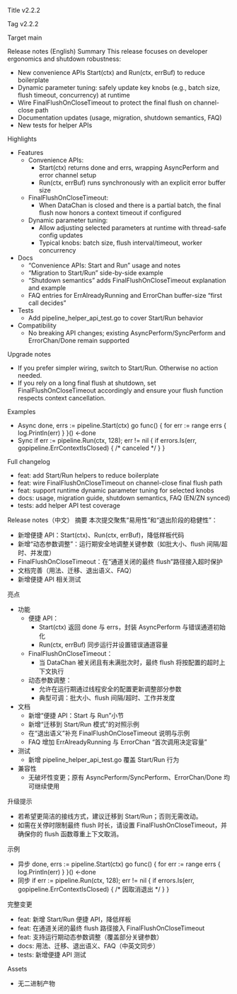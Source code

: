 Title
v2.2.2

Tag
v2.2.2

Target
main

Release notes (English)
Summary
This release focuses on developer ergonomics and shutdown robustness:
- New convenience APIs Start(ctx) and Run(ctx, errBuf) to reduce boilerplate
- Dynamic parameter tuning: safely update key knobs (e.g., batch size, flush timeout, concurrency) at runtime
- Wire FinalFlushOnCloseTimeout to protect the final flush on channel-close path
- Documentation updates (usage, migration, shutdown semantics, FAQ)
- New tests for helper APIs

Highlights
- Features
  - Convenience APIs:
    - Start(ctx) returns done and errs, wrapping AsyncPerform and error channel setup
    - Run(ctx, errBuf) runs synchronously with an explicit error buffer size
  - FinalFlushOnCloseTimeout:
    - When DataChan is closed and there is a partial batch, the final flush now honors a context timeout if configured
  - Dynamic parameter tuning:
    - Allow adjusting selected parameters at runtime with thread-safe config updates
    - Typical knobs: batch size, flush interval/timeout, worker concurrency
- Docs
  - “Convenience APIs: Start and Run” usage and notes
  - “Migration to Start/Run” side-by-side example
  - “Shutdown semantics” adds FinalFlushOnCloseTimeout explanation and example
  - FAQ entries for ErrAlreadyRunning and ErrorChan buffer-size “first call decides”
- Tests
  - Add pipeline_helper_api_test.go to cover Start/Run behavior
- Compatibility
  - No breaking API changes; existing AsyncPerform/SyncPerform and ErrorChan/Done remain supported

Upgrade notes
- If you prefer simpler wiring, switch to Start/Run. Otherwise no action needed.
- If you rely on a long final flush at shutdown, set FinalFlushOnCloseTimeout accordingly and ensure your flush function respects context cancellation.

Examples
- Async
  done, errs := pipeline.Start(ctx)
  go func() { for err := range errs { log.Println(err) } }()
  <-done
- Sync
  if err := pipeline.Run(ctx, 128); err != nil {
    if errors.Is(err, gopipeline.ErrContextIsClosed) { /* canceled */ }
  }

Full changelog
- feat: add Start/Run helpers to reduce boilerplate
- feat: wire FinalFlushOnCloseTimeout on channel-close final flush path
- feat: support runtime dynamic parameter tuning for selected knobs
- docs: usage, migration guide, shutdown semantics, FAQ (EN/ZN synced)
- tests: add helper API test coverage

Release notes（中文）
摘要
本次提交聚焦“易用性”和“退出阶段的稳健性”：
- 新增便捷 API：Start(ctx)、Run(ctx, errBuf)，降低样板代码
- 新增“动态参数调整”：运行期安全地调整关键参数（如批大小、flush 间隔/超时、并发度）
- FinalFlushOnCloseTimeout：在“通道关闭的最终 flush”路径接入超时保护
- 文档完善（用法、迁移、退出语义、FAQ）
- 新增便捷 API 相关测试

亮点
- 功能
  - 便捷 API：
    - Start(ctx) 返回 done 与 errs，封装 AsyncPerform 与错误通道初始化
    - Run(ctx, errBuf) 同步运行并设置错误通道容量
  - FinalFlushOnCloseTimeout：
    - 当 DataChan 被关闭且有未满批次时，最终 flush 将按配置的超时上下文执行
  - 动态参数调整：
    - 允许在运行期通过线程安全的配置更新调整部分参数
    - 典型可调：批大小、flush 间隔/超时、工作并发度
- 文档
  - 新增“便捷 API：Start 与 Run”小节
  - 新增“迁移到 Start/Run 模式”的对照示例
  - 在“退出语义”补充 FinalFlushOnCloseTimeout 说明与示例
  - FAQ 增加 ErrAlreadyRunning 与 ErrorChan “首次调用决定容量”
- 测试
  - 新增 pipeline_helper_api_test.go 覆盖 Start/Run 行为
- 兼容性
  - 无破坏性变更；原有 AsyncPerform/SyncPerform、ErrorChan/Done 均可继续使用

升级提示
- 若希望更简洁的接线方式，建议迁移到 Start/Run；否则无需改动。
- 如需在关停时限制最终 flush 时长，请设置 FinalFlushOnCloseTimeout，并确保你的 flush 函数尊重上下文取消。

示例
- 异步
  done, errs := pipeline.Start(ctx)
  go func() { for err := range errs { log.Println(err) } }()
  <-done
- 同步
  if err := pipeline.Run(ctx, 128); err != nil {
    if errors.Is(err, gopipeline.ErrContextIsClosed) { /* 因取消退出 */ }
  }

完整变更
- feat: 新增 Start/Run 便捷 API，降低样板
- feat: 在通道关闭的最终 flush 路径接入 FinalFlushOnCloseTimeout
- feat: 支持运行期动态参数调整（覆盖部分关键参数）
- docs: 用法、迁移、退出语义、FAQ（中英文同步）
- tests: 新增便捷 API 测试

Assets
- 无二进制产物